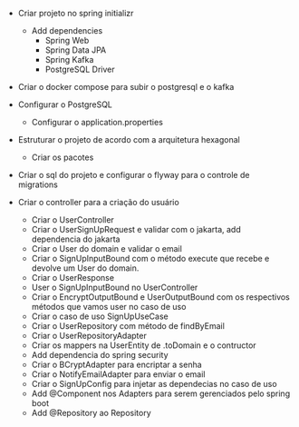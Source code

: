 * Criar projeto no spring initializr
    * Add dependencies
        * Spring Web
        * Spring Data JPA
        * Spring Kafka
        * PostgreSQL Driver
* Criar o docker compose para subir o postgresql e o kafka
* Configurar o PostgreSQL
    * Configurar o application.properties

* Estruturar o projeto de acordo com a arquitetura hexagonal
    * Criar os pacotes
* Criar o sql do projeto e configurar o flyway para o controle de migrations
* Criar o controller para a criação do usuário
    * Criar o UserController
    * Criar o UserSignUpRequest e validar com o jakarta, add dependencia do jakarta
    * Criar o User do domain e validar o email
    * Criar o SignUpInputBound com o método execute que recebe e devolve um User do domain.
    * Criar o UserResponse
    * User o SignUpInputBound no UserController
    * Criar o EncryptOutputBound e UserOutputBound com os respectivos métodos que vamos user no caso de uso
    * Criar o caso de uso SignUpUseCase
    * Criar o UserRepository com método de findByEmail
    * Criar o UserRepositoryAdapter
    * Criar os mappers na UserEntity de .toDomain e o contructor
    * Add dependencia do spring security
    * Criar o BCryptAdapter para encriptar a senha
    * Criar o NotifyEmailAdapter para enviar o email
    * Criar o SignUpConfig para injetar as dependecias no caso de uso
    * Add @Component nos Adapters para serem gerenciados pelo spring boot
    * Add @Repository ao Repository
